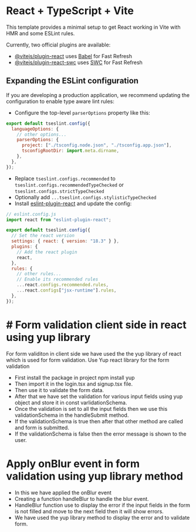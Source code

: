 # React + TypeScript + Vite

This template provides a minimal setup to get React working in Vite with HMR and some ESLint rules.

Currently, two official plugins are available:

- [@vitejs/plugin-react](https://github.com/vitejs/vite-plugin-react/blob/main/packages/plugin-react/README.md) uses [Babel](https://babeljs.io/) for Fast Refresh
- [@vitejs/plugin-react-swc](https://github.com/vitejs/vite-plugin-react-swc) uses [SWC](https://swc.rs/) for Fast Refresh

## Expanding the ESLint configuration

If you are developing a production application, we recommend updating the configuration to enable type aware lint rules:

- Configure the top-level `parserOptions` property like this:

```js
export default tseslint.config({
  languageOptions: {
    // other options...
    parserOptions: {
      project: ["./tsconfig.node.json", "./tsconfig.app.json"],
      tsconfigRootDir: import.meta.dirname,
    },
  },
});
```

- Replace `tseslint.configs.recommended` to `tseslint.configs.recommendedTypeChecked` or `tseslint.configs.strictTypeChecked`
- Optionally add `...tseslint.configs.stylisticTypeChecked`
- Install [eslint-plugin-react](https://github.com/jsx-eslint/eslint-plugin-react) and update the config:

```js
// eslint.config.js
import react from "eslint-plugin-react";

export default tseslint.config({
  // Set the react version
  settings: { react: { version: "18.3" } },
  plugins: {
    // Add the react plugin
    react,
  },
  rules: {
    // other rules...
    // Enable its recommended rules
    ...react.configs.recommended.rules,
    ...react.configs["jsx-runtime"].rules,
  },
});
```

# # Form validation client side in react using yup library

For form validiton in client side we have used the the yup library of react which is used for form validation.
Use Yup react library for the form validation

- First install the package in project npm install yup
- Then import it in the login.tsx and signup.tsx file.
- Then use it to validate the form data.
- After that we have set the validation for various input fields using yup object and store it in const varlidationSchema.
- Once the validation is set to all the input fields then we use this validationSchema in the handleSubmit method.
- If the validationSchema is true then after that other method are called and form is submitted.
- If the validationSchema is false then the error message is shown to the user.

# Apply onBlur event in form validation using yup library method

- In this we have applied the onBlur event
- Creating a function handleBlur to handle the blur event.
- HandleBlur function use to display the error if the input fields in the form is not filled and move to the next field then it will show errors.
- We have used the yup library method to display the error and to validate form.
